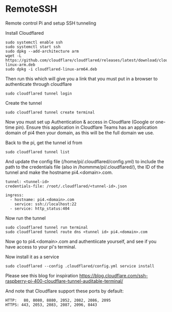 # RemoteSSH

Remote control Pi and setup SSH tunneling

Install Cloudflared
```
sudo systemctl enable ssh
sudo systemctl start ssh
sudo dpkg --add-architecture arm
wget -L https://github.com/cloudflare/cloudflared/releases/latest/download/cloudflared-linux-arm.deb
sudo dpkg -i cloudflared-linux-arm64.deb
```

Then run this which will give you a link that you must put in a browser to authenticate through cloudflare
```
sudo cloudflared tunnel login
```

Create the tunnel
```
sudo cloudflared tunnel create terminal
```
Now you must set up Authentication & access in Cloudflare (Google or one-time pin). Ensure this application in Cloudflare Teams has an application domain of pi4 then your domain, as this will be the full domain we use.

Back to the pi, get the tunnel id from 
```
sudo cloudflared tunnel list
```
And update the config file (/home/pi/.cloudflared/config.yml) to include the path to the credentials file (also in /hommme/pi/.cloudflared/), the ID of the tunnel and make the hostname pi4.\<domain>.com.
```
tunnel: <tunnel-id>
credentials-file: /root/.cloudflared/<tunnel-id>.json

ingress:
  - hostname: pi4.<domain>.com
    service: ssh://localhost:22
  - service: http_status:404
```

Now run the tunnel
```
sudo cloudflared tunnel run terminal
sudo cloudflared tunnel route dns <tunnel id> pi4.<domain>.com
```

Now go to pi4.\<domain>.com and authentiicate yourself, and see if you have access to your pi's terminal.

Now install it as a service
```
sudo cloudflared --config .cloudflared/config.yml service install
```


Please see this blog for inspiration
https://blog.cloudflare.com/ssh-raspberry-pi-400-cloudflare-tunnel-auditable-terminal/

And note that Cloudflare support these ports by default:
```
HTTP:   80, 8080, 8880, 2052, 2082, 2086, 2095
HTTPS: 443, 2053, 2083, 2087, 2096, 8443
```